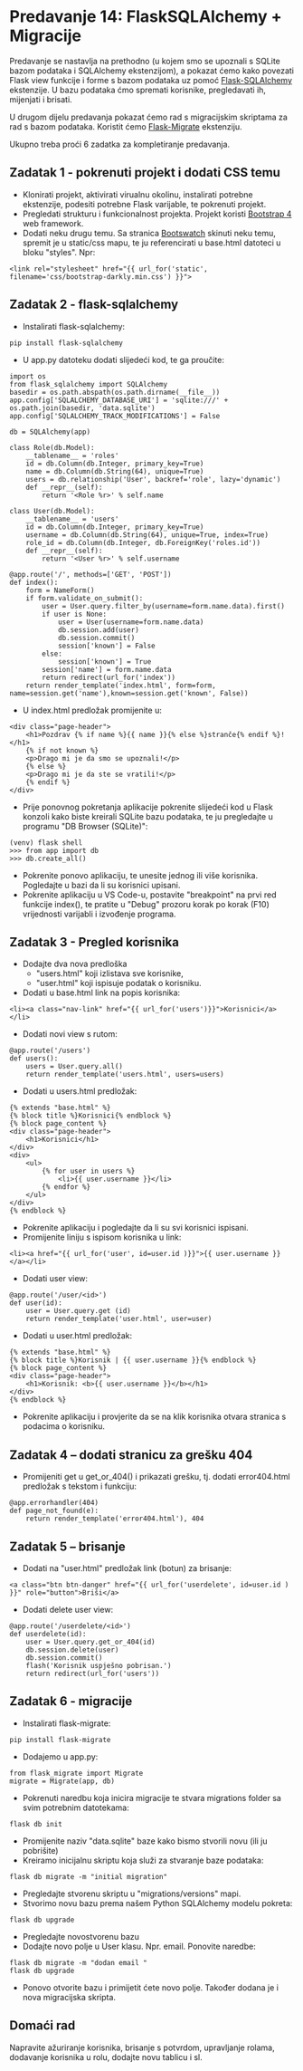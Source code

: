 # Predavanje 14: FlaskSQLAlchemy + Migracije
Predavanje se nastavlja na prethodno (u kojem smo se upoznali s SQLite bazom podataka i SQLAlchemy ekstenzijom), a pokazat ćemo kako povezati Flask view funkcije i forme s bazom podataka uz pomoć [Flask-SQLAlchemy](https://flask-sqlalchemy.palletsprojects.com/) ekstenzije. U bazu podataka ćmo spremati korisnike, pregledavati ih, mijenjati i brisati.

U drugom dijelu predavanja pokazat ćemo rad s migracijskim skriptama za rad s bazom podataka. Koristit ćemo [Flask-Migrate](https://flask-migrate.readthedocs.io/) ekstenziju.

Ukupno treba proći 6 zadatka za kompletiranje predavanja.

## Zadatak 1 - pokrenuti projekt i dodati CSS temu
* Klonirati projekt, aktivirati virualnu okolinu, instalirati potrebne ekstenzije, podesiti potrebne Flask varijable, te pokrenuti projekt.
* Pregledati strukturu i funkcionalnost projekta. Projekt koristi [Bootstrap 4](https://getbootstrap.com/) web framework.
* Dodati neku drugu temu. Sa stranica [Bootswatch](https://bootswatch.com/) skinuti neku temu, spremit je u static/css mapu, te ju referencirati u base.html datoteci u bloku "styles". Npr:
```
<link rel="stylesheet" href="{{ url_for('static', filename='css/bootstrap-darkly.min.css') }}">
```

## Zadatak 2 - flask-sqlalchemy
* Instalirati flask-sqlalchemy:
```
pip install flask-sqlalchemy
```
* U app.py datoteku dodati slijedeći kod, te ga proučite:
```
import os
from flask_sqlalchemy import SQLAlchemy
basedir = os.path.abspath(os.path.dirname(__file__))
app.config['SQLALCHEMY_DATABASE_URI'] = 'sqlite:///' + os.path.join(basedir, 'data.sqlite')
app.config['SQLALCHEMY_TRACK_MODIFICATIONS'] = False

db = SQLAlchemy(app)

class Role(db.Model):
    __tablename__ = 'roles'
    id = db.Column(db.Integer, primary_key=True)
    name = db.Column(db.String(64), unique=True)
    users = db.relationship('User', backref='role', lazy='dynamic')
    def __repr__(self):
        return '<Role %r>' % self.name

class User(db.Model):
    __tablename__ = 'users'
    id = db.Column(db.Integer, primary_key=True)
    username = db.Column(db.String(64), unique=True, index=True)
    role_id = db.Column(db.Integer, db.ForeignKey('roles.id'))
    def __repr__(self):
        return '<User %r>' % self.username

@app.route('/', methods=['GET', 'POST'])
def index():
    form = NameForm()
    if form.validate_on_submit():
        user = User.query.filter_by(username=form.name.data).first()
        if user is None:
            user = User(username=form.name.data)
            db.session.add(user)
            db.session.commit()
            session['known'] = False
        else:
            session['known'] = True
        session['name'] = form.name.data
        return redirect(url_for('index'))
    return render_template('index.html', form=form, name=session.get('name'),known=session.get('known', False))
```
* U index.html predložak promijenite u:
```
<div class="page-header">
    <h1>Pozdrav {% if name %}{{ name }}{% else %}stranče{% endif %}!</h1>
    {% if not known %}
    <p>Drago mi je da smo se upoznali!</p>
    {% else %}
    <p>Drago mi je da ste se vratili!</p>
    {% endif %}
</div>
```
* Prije ponovnog pokretanja aplikacije pokrenite slijedeći kod u Flask konzoli kako biste kreirali SQLite bazu podataka, te ju pregledajte u programu "DB Browser (SQLite)":
```
(venv) flask shell
>>> from app import db
>>> db.create_all()
```
* Pokrenite ponovo aplikaciju, te unesite jednog ili više korisnika. Pogledajte u bazi da li su korisnici upisani.
* Pokrenite aplikaciju u VS Code-u, postavite "breakpoint" na prvi red funkcije index(), te pratite u "Debug" prozoru korak po korak (F10) vrijednosti varijabli i izvođenje programa.

## Zadatak 3 - Pregled korisnika
* Dodajte dva nova predloška
    * "users.html" koji izlistava sve korisnike,
    * "user.html" koji ispisuje podatak o korisniku.
* Dodati u base.html link na popis korisnika:
```
<li><a class="nav-link" href="{{ url_for('users')}}">Korisnici</a></li>
```
* Dodati novi view s rutom:
```
@app.route('/users')
def users():
    users = User.query.all()
    return render_template('users.html', users=users)
```
* Dodati u users.html predložak:
```
{% extends "base.html" %}
{% block title %}Korisnici{% endblock %}
{% block page_content %}
<div class="page-header">
    <h1>Korisnici</h1>
</div>
<div>
    <ul>
        {% for user in users %}
            <li>{{ user.username }}</li>            
        {% endfor %}
    </ul>
</div>
{% endblock %}
```
* Pokrenite aplikaciju i pogledajte da li su svi korisnici ispisani.
* Promijenite liniju s ispisom korisnika u link:
```
<li><a href="{{ url_for('user', id=user.id )}}">{{ user.username }}</a></li>
```
* Dodati user view:
```
@app.route('/user/<id>')
def user(id):
    user = User.query.get (id)
    return render_template('user.html', user=user)
```
* Dodati u user.html predložak:
```
{% extends "base.html" %}
{% block title %}Korisnik | {{ user.username }}{% endblock %}
{% block page_content %}
<div class="page-header">
    <h1>Korisnik: <b>{{ user.username }}</b></h1>
</div>
{% endblock %}
```
* Pokrenite aplikaciju i provjerite da se na klik korisnika otvara stranica s podacima o korisniku.

## Zadatak 4 – dodati stranicu za grešku 404
* Promijeniti get u get_or_404() i prikazati grešku, tj. dodati error404.html predložak s tekstom i funkciju:
```
@app.errorhandler(404)
def page_not_found(e):
	return render_template('error404.html'), 404
```

## Zadatak 5 – brisanje
* Dodati na "user.html" predložak link (botun) za brisanje:
```
<a class="btn btn-danger" href="{{ url_for('userdelete', id=user.id ) }}" role="button">Briši</a>
```
* Dodati delete user view:
```
@app.route('/userdelete/<id>')
def userdelete(id):
    user = User.query.get_or_404(id)
    db.session.delete(user)
    db.session.commit()
    flash('Korisnik uspješno pobrisan.')
    return redirect(url_for('users'))
```

## Zadatak 6 - migracije
* Instalirati flask-migrate:
```
pip install flask-migrate
```
* Dodajemo u app.py:
```
from flask_migrate import Migrate
migrate = Migrate(app, db)
```
* Pokrenuti naredbu koja inicira migracije te stvara migrations folder sa svim potrebnim datotekama:
```
flask db init
```
* Promijenite naziv "data.sqlite" baze kako bismo stvorili novu (ili ju pobrišite)
* Kreiramo inicijalnu skriptu koja služi za stvaranje baze podataka:
```
flask db migrate -m "initial migration"
```
* Pregledajte stvorenu skriptu u "migrations/versions" mapi.
* Stvorimo novu bazu prema našem Python SQLAlchemy modelu pokreta:
```
flask db upgrade
```
* Pregledajte novostvorenu bazu
* Dodajte novo polje u User klasu. Npr. email. Ponovite naredbe:
```
flask db migrate -m "dodan email "
flask db upgrade
```
* Ponovo otvorite bazu i primijetit ćete novo polje. Također dodana je i nova migracijska skripta.

## Domaći rad
Napravite ažuriranje korisnika, brisanje s potvrdom, upravljanje rolama, dodavanje korisnika u rolu, dodajte novu tablicu i sl.
